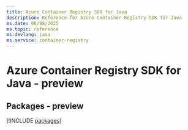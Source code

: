 ```yaml
---
title: Azure Container Registry SDK for Java
description: Reference for Azure Container Registry SDK for Java
ms.date: 08/08/2025
ms.topic: reference
ms.devlang: java
ms.service: container-registry
---
```

# Azure Container Registry SDK for Java - preview
## Packages - preview
[!INCLUDE [packages](container-registry-index.md)]